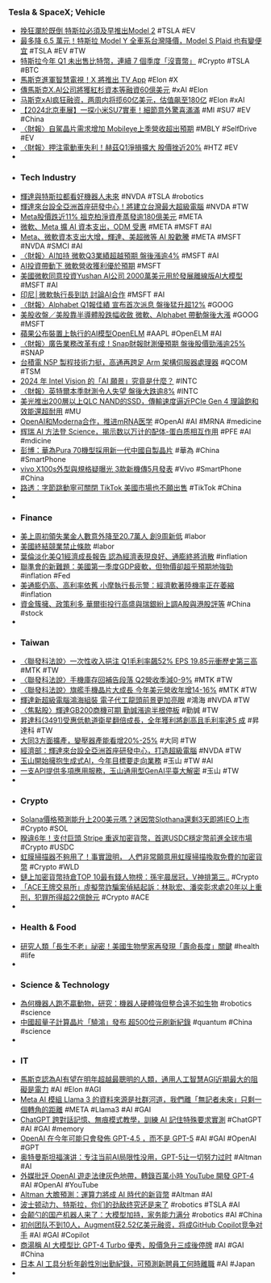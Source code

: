 ### Tesla & SpaceX; Vehicle
- [挽狂瀾於既倒 特斯拉必須及早推出Model 2](https://news.cnyes.com/news/id/5536958) #TSLA #EV
- [最多降 6.5 萬元！特斯拉 Model Y 全車系台灣降價，Model S Plaid 也有變便宜](https://www.ddcar.com.tw/article/38441/) #TSLA #EV #TW
- [特斯拉今年 Q1 未出售比特幣，連續 7 個季度「沒賣幣」](https://blockcast.it/2024/04/24/tesla-holds-firm-on-bitcoin-holdings-reports-q1-earnings-without-selling-any/) #Crypto #TSLA #BTC
- [馬斯克進軍智慧電視！X 將推出 TV App](https://www.inside.com.tw/article/34833-x-tv-app) #Elon #X
- [傳馬斯克X.AI公司將獲紅杉資本等融資60億美元](https://news.cnyes.com/news/id/5537041) #xAI #Elon
- [马斯克xAI疯狂融资，两周内将揽60亿美元，估值飙至180亿](https://www.jiqizhixin.com/articles/2024-04-26-9) #Elon #xAI
- [【2024北京車展】一探小米SU7實車！細節意外驚喜滿滿](https://c.8891.com.tw/news/18608) #MI #SU7 #EV #China
- [〈財報〉自駕晶片需求增加 Mobileye上季營收超出預期](https://news.cnyes.com/news/id/5536783) #MBLY #SelfDrive #EV
- [〈財報〉押注電動車失利！赫茲Q1淨損擴大 股價挫近20%](https://news.cnyes.com/news/id/5537573) #HTZ #EV
-
- ### Tech Industry
- [輝達與特斯拉都看好機器人未來](https://news.cnyes.com/news/id/5536313) #NVDA #TSLA #robotics
- [輝達來台設全亞洲首座研發中心！將建立台灣最大超級電腦](https://www.inside.com.tw/article/34858-nvidia-establishes-first-asian-rd-center-in-taiwan-to-develop-supercomputers) #NVDA #TW
- [Meta股價跌近11% 祖克柏淨資產蒸發逾180億美元](https://news.cnyes.com/news/id/5537053) #META
- [微軟、Meta 擴 AI 資本支出，ODM 受惠](https://technews.tw/2024/04/26/ai-capital-expenditure-odm/) #META #MSFT #AI
- [Meta、微軟資本支出大增，輝達、美超微等 AI 股歡騰](https://finance.technews.tw/2024/04/26/ai-stocks-price-rise/) #META #MSFT #NVDA #SMCI #AI
- [〈財報〉AI加持 微軟Q3業績超越預期 盤後漲逾4%](https://news.cnyes.com/news/id/5537046) #MSFT #AI
- [AI投資帶動下 微軟營收獲利優於預期](https://money.udn.com/money/story/123398/7924707) #MSFT
- [美國微軟同意投資Yushan AI公司 2000萬美元⽤於發展離線版AI⼤模型](https://m.cnyes.com/news/id/5536005) #MSFT #AI
- [印尼│微軟執行長到訪 討論AI合作](https://www.chinatimes.com/realtimenews/20240426000116-260410) #MSFT #AI
- [〈財報〉Alphabet Q1報佳績 宣布首次派息 盤後猛升超12%](https://news.cnyes.com/news/id/5537040) #GOOG
- [美股收盤／美股靠半導體股跌幅收斂 微軟、Alphabet 帶動盤後大漲](https://money.udn.com/money/story/123398/7924524) #GOOG #MSFT
- [蘋果公布裝置上執行的AI模型OpenELM](https://www.ithome.com.tw/news/162544) #AAPL #OpenELM #AI
- [〈財報〉廣告業務改革有成！Snap財報財測優預期 盤後股價勁漲逾25%](https://news.cnyes.com/news/id/5537068) #SNAP
- [台積電 N5P 製程技術力挺，高通再跨足 Arm 架構伺服器處理器](https://technews.tw/2024/04/26/qualcomm-steps-into-arm-architecture-server-processor-again/) #QCOM #TSM
- [2024 年 Intel Vision 的「AI 願景」究竟是什麼？](https://technews.tw/2024/04/26/intel-vision-ai-goals/) #INTC
- [〈財報〉英特爾本季財測令人失望 盤後大跌逾8%](https://news.cnyes.com/news/id/5537038) #INTC
- [美光推出200層以上QLC NAND的SSD，傳輸速度逼近PCIe Gen 4 理論飽和效能還超耐用](https://www.techbang.com/posts/114925-232-qlc-nand-crucial-ssd) #MU
- [OpenAI和Moderna合作，推进mRNA医学](https://www.jiqizhixin.com/articles/2024-04-25-23) #OpenAI #AI #MRNA #medicine
- [辉瑞 AI 方法登 Science，揭示数以万计的配体-蛋白质相互作用](https://www.jiqizhixin.com/articles/2024-04-26-8) #PFE #AI #mdicine
- [彭博：華為Pura 70機型採用新一代中國自製晶片](https://news.cnyes.com/news/id/5537300) #華為 #China #SmartPhone
- [vivo X100s外型與規格疑曝光 3款新機傳5月發表](https://www.sogi.com.tw/articles/vivo_x100s/6261751) #Vivo #SmartPhone #China
- [路透：字節跳動寧可關閉 TikTok 美國市場也不願出售](https://infosecu.technews.tw/2024/04/26/bytedance-would-rather-shut-down-tiktoks-us-market-than-sell-it/) #TikTok #China
-
- ### Finance
- [美上周初領失業金人數意外降至20.7萬人 創9周新低](https://news.cnyes.com/news/id/5536749) #labor
- [美國終結競業禁止條款](https://www.ithome.com.tw/news/162496) #labor
- [葉倫淡化美Q1經濟成長報告 認為經濟表現良好、通膨終將消散](https://news.cnyes.com/news/id/5536959) #inflation
- [聯準會的新難題：美國第一季度GDP疲軟，但物價卻超乎預期地強勁](https://uanalyze.com.tw/articles/573485141) #inflation #Fed
- [美通膨仍高、高利率依舊 小摩執行長示警：經濟軟著陸機率正在萎縮](https://news.cnyes.com/news/id/5537107) #inflation
- [資金簇擁、政策利多 華爾街投行高盛與瑞銀紛上調A股與港股評等](https://news.cnyes.com/news/id/5535584) #China #stock
-
- ### Taiwan
- [〈聯發科法說〉一次性收入挹注 Q1毛利率飆52% EPS 19.85元衝歷史第三高](https://m.cnyes.com/news/id/5537724) #MTK #TW
- [〈聯發科法說〉手機庫存回補告段落 Q2營收季減0-9%](https://news.cnyes.com/news/id/5537857) #MTK #TW
- [〈聯發科法說〉旗艦手機晶片大成長 今年美元營收年增14-16%](https://news.cnyes.com/news/id/5537847) #MTK #TW
- [輝達新超級電腦鴻海組裝 電子代工龍頭前景更加亮眼](https://www.wealth.com.tw/articles/cf4c4f40-fe14-4efc-bb57-a4caff83aa21) #鴻海 #NVDA #TW
- [〈焦點股〉輝達GB200商機可期 勤誠漲逾半根停板](https://news.cnyes.com/news/id/5537365) #勤誠 #TW
- [昇達科(3491)受惠低軌道衛星翻倍成長，全年獲利將創高且毛利率達5 成](https://www.cmoney.tw/notes/note-detail.aspx?nid=807191) #昇達科 #TW
- [大同3方面擴產，變壓器產能看增20%-25%](https://www.moneydj.com/kmdj/news/newsviewer.aspx?a=e3e3e4f1-ad18-47a7-b640-fe17a2572b4e) #大同 #TW
- [經濟部：輝達來台設全亞洲首座研發中心，打造超級電腦](https://technews.tw/2024/04/26/nvidia-first-asia-rd-center-in-taiwan/) #NVDA #TW
- [玉山開始擁抱生成式AI，今年目標要走向業務](https://www.ithome.com.tw/news/162547) #玉山 #TW #AI
- [一支API提供多項應用服務，玉山通用型GenAI平臺大解密](https://www.ithome.com.tw/news/162549) #玉山 #TW
-
- ### Crypto
- [Solana價格預測能升上200美元嗎？迷因幣Slothana還剩3天即將IEO上市](https://news.cnyes.com/news/id/5534184) #Crypto #SOL
- [睽違6年！支付巨頭 Stripe 重返加密貨幣，首選USDC穩定幣前進全球市場](https://www.blocktempo.com/after-a-6-year-payment-giant-stripe-returns-to-crypto/) #Crypto #USDC
- [虹膜掃描器不夠用了！事實證明， 人們非常願意用虹膜掃描換取免費的加密貨幣](https://www.techbang.com/posts/114907-iris-scanners-cryptocurrency) #Crypto #WLD
- [鏈上加密貨幣持倉TOP 10最有錢人物榜：孫宇晨居冠，V神排第三..](https://www.blocktempo.com/who-are-the-crypto-rich-people-on-the-chain/) #Crypto
- [「ACE王牌交易所」虛擬幣詐騙案偵結起訴：林耿宏、潘奕彰求處20年以上重刑，犯罪所得超22億餘元](https://www.blocktempo.com/taiwan-prosecutors-indict-the-head-of-ace-exchange/) #Crypto #ACE
-
- ### Health & Food
- [研究人類「長生不老」祕密！美國生物學家再發現「壽命長度」關鍵](https://technews.tw/2024/04/17/telomere-profiling/) #health #life
-
- ### Science & Technology
- [為何機器人跑不贏動物，研究：機器人硬體強但整合遠不如生物](https://technews.tw/2024/04/26/animal-has-advantage-which-robots-do-not-have/) #robotics #science
- [中國超量子計算晶片「驍鴻」發布 超500位元刷新紀錄](https://news.cnyes.com/news/id/5537571) #quantum #China #science
-
- ### IT
- [馬斯克認為AI有望在明年超越最聰明的人類，通用人工智慧AGI近期最大的阻礙是電力](https://www.techbang.com/posts/114385-musk-predicts-that-ai-is-expected-to-surpass-the-smartest) #AI #Elon #AGI
- [Meta AI 模組 Llama 3 的資料來源是社群河道，我們離「無記者未來」只剩一個轉角的距離](https://www.inside.com.tw/article/34847-no-more-journalist) #META #Llama3 #AI #GAI
- [ChatGPT 跨對話記憶、無痕模式教學，訓練 AI 記住特殊要求實測](https://www.playpcesor.com/2024/04/chatgpt-ai.html) #ChatGPT #AI #GAI #memory
- [OpenAI 在今年可能只會發佈 GPT-4.5 ，而不是 GPT-5](https://www.techbang.com/posts/114831-why-is-openai-more-likely-to-release-gpt-45-this-year-than) #AI #GAI #OpenAI #GPT
- [奥特曼斯坦福演讲：专注当前AI局限性没用，GPT-5让一切努力过时](https://www.jiqizhixin.com/articles/2024-04-26-4) #Altman #AI
- [外媒批評 OpenAI 遊走法律灰色地帶，轉錄百萬小時 YouTube 開發 GPT-4](https://www.techbang.com/posts/114345-the-new-york-times-openai-navigates-legal-gray-areas) #AI #OpenAI #YouTube
- [Altman 大膽預測：運算力將成 AI 時代的新貨幣](https://technews.tw/2024/04/26/computing-power-new-currency/) #Altman #AI
- [波士顿动力、特斯拉，你们的劲敌终究还是来了](https://www.jiqizhixin.com/articles/2024-04-25-25) #robotics #TSLA #AI
- [会颠勺的国产机器人来了：大模型加持，家务能力满分](https://www.jiqizhixin.com/articles/2024-04-26-5) #robotics #AI #China
- [初创团队不到10人，Augment获2.52亿美元融资，将成GitHub Copilot竞争对手](https://www.jiqizhixin.com/articles/2024-04-25-24) #AI #GAI #Copilot
- [商湯稱 AI 大模型比 GPT-4 Turbo 優秀，股價急升三成後停牌](https://finance.technews.tw/2024/04/26/sensenova-5-0/) #AI #GAI #China
- [日本 AI 工具分析年齡性別出勤紀錄，可預測新聘員工何時離職](https://technews.tw/2024/04/22/japan-ai-tool-quit-predict/) #AI #Japan
-
